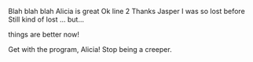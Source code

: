Blah blah blah Alicia is great
Ok line 2
Thanks Jasper I was so lost before
Still kind of lost
...
but...

things are better now!

Get with the program, Alicia!
Stop being a creeper.